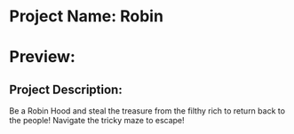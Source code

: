 # Project Name: Robin 
# Preview: 

## Project Description: 
Be a Robin Hood and steal the treasure from the filthy rich to return back to the people!
Navigate the tricky maze to escape!
